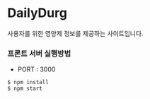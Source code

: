# DailyDurg

사용자를 위한 영양제 정보를 제공하는 사이트입니다.

### 프론트 서버 실행방법

- PORT : 3000

```shell
$ npm install
$ npm start
```
